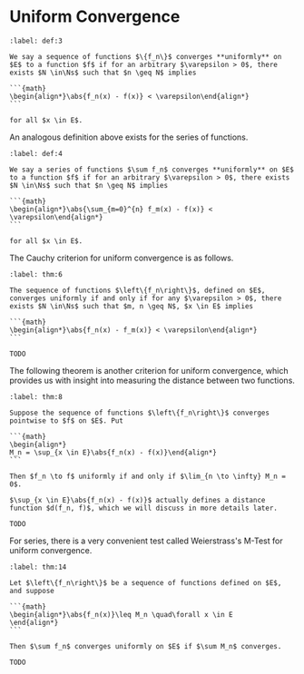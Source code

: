 # Uniform Convergence

````{prf:definition}
:label: def:3

We say a sequence of functions $\{f_n\}$ converges **uniformly** on $E$ to a function $f$ if for an arbitrary $\varepsilon > 0$, there exists $N \in\Ns$ such that $n \geq N$ implies 

```{math}
\begin{align*}\abs{f_n(x) - f(x)} < \varepsilon\end{align*}
```

for all $x \in E$.

````


An analogous definition above exists for the series of functions.


````{prf:definition}
:label: def:4

We say a series of functions $\sum f_n$ converges **uniformly** on $E$ to a function $f$ if for an arbitrary $\varepsilon > 0$, there exists $N \in\Ns$ such that $n \geq N$ implies 

```{math}
\begin{align*}\abs{\sum_{m=0}^{n} f_m(x) - f(x)} < \varepsilon\end{align*}
```

for all $x \in E$.

````


The Cauchy criterion for uniform convergence is as follows.


````{prf:theorem}
:label: thm:6

The sequence of functions $\left\{f_n\right\}$, defined on $E$, converges uniformly if and only if for any $\varepsilon > 0$, there exists $N \in\Ns$ such that $m, n \geq N$, $x \in E$ implies 

```{math}
\begin{align*}\abs{f_n(x) - f_m(x)} < \varepsilon\end{align*}
```

````

````{prf:proof}
TODO
````


The following theorem is another criterion for uniform convergence, which provides us with insight into measuring the distance between two functions.


````{prf:theorem}
:label: thm:8

Suppose the sequence of functions $\left\{f_n\right\}$ converges pointwise to $f$ on $E$. Put 

```{math}
\begin{align*}
M_n = \sup_{x \in E}\abs{f_n(x) - f(x)}\end{align*}
```

Then $f_n \to f$ uniformly if and only if $\lim_{n \to \infty} M_n = 0$.

````

````{prf:remark}
$\sup_{x \in E}\abs{f_n(x) - f(x)}$ actually defines a distance function $d(f_n, f)$, which we will discuss in more details later.

````

````{prf:proof}
TODO
````


For series, there is a very convenient test called Weierstrass's M-Test for uniform convergence.


````{prf:theorem}
:label: thm:14

Let $\left\{f_n\right\}$ be a sequence of functions defined on $E$, and suppose 

```{math}
\begin{align*}\abs{f_n(x)}\leq M_n \quad\forall x \in E
\end{align*}
```

Then $\sum f_n$ converges uniformly on $E$ if $\sum M_n$ converges.

````

````{prf:proof}
TODO
````
